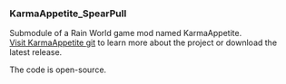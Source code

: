 ### KarmaAppetite_SpearPull

Submodule of a Rain World game mod named KarmaAppetite.  
[Visit KarmaAppetite git](https://github.com/Dark-Gran/KarmaAppetite/blob/main/README.md) to learn more about the project or download the latest release.  

The code is open-source.
